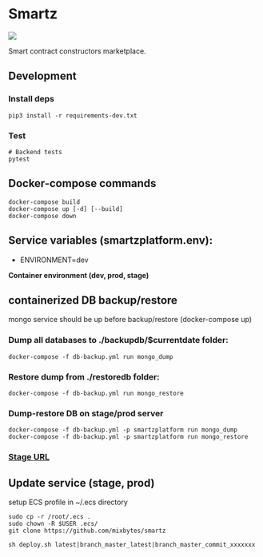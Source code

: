 # Smartz

![](https://travis-ci.com/mixbytes/smartz.svg?token=npMVUXhKXPw1Mau9yKyL&branch=master)

Smart contract constructors marketplace.

## Development

### Install deps

    pip3 install -r requirements-dev.txt

### Test

    # Backend tests
    pytest

## Docker-compose commands
```
docker-compose build
docker-compose up [-d] [--build]
docker-compose down
```
## Service variables (smartzplatform.env):

* ENVIRONMENT=dev

**Container environment (dev, prod, stage)**

## containerized DB backup/restore

mongo service should be up before backup/restore (docker-compose up)

### Dump all databases to ./backupdb/$currentdate folder:
```
docker-compose -f db-backup.yml run mongo_dump
```
### Restore dump from ./restoredb folder:
```
docker-compose -f db-backup.yml run mongo_restore
```
### Dump-restore DB on stage/prod server
```
docker-compose -f db-backup.yml -p smartzplatform run mongo_dump
docker-compose -f db-backup.yml -p smartzplatform run mongo_restore
```
### [Stage URL](https://staging.smartz.io)

## Update service (stage, prod)

setup ECS profile in ~/.ecs directory
```
sudo cp -r /root/.ecs .
sudo chown -R $USER .ecs/
git clone https://github.com/mixbytes/smartz
```
```
sh deploy.sh latest|branch_master_latest|branch_master_commit_xxxxxxx
```